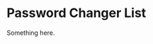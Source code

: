 [title]: # (Password Changer List)
[tags]: # (XXX)
[priority]: # (2850)
# Password Changer List
Something here.
